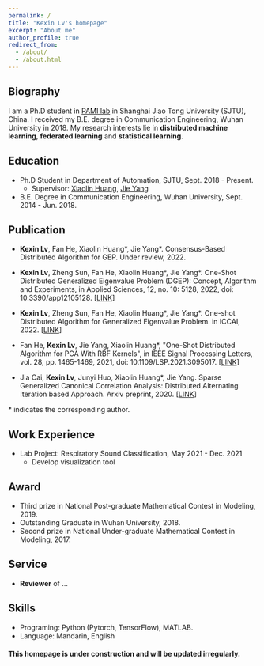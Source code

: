 ```yaml
---
permalink: /
title: "Kexin Lv's homepage"
excerpt: "About me"
author_profile: true
redirect_from: 
  - /about/
  - /about.html
---
```


Biography
-----
I am a Ph.D student in [PAMI lab](http://www.pami.sjtu.edu.cn/) in Shanghai Jiao Tong University (SJTU), China. I received my B.E. degree in Communication Engineering, Wuhan University in 2018. My research interests lie in **distributed machine learning**, **federated learning** and **statistical learning**. 


Education
-----
+ Ph.D Student in Department of Automation, SJTU, Sept. 2018 - Present.
    + Supervisor:  [Xiaolin Huang](https://automation.sjtu.edu.cn/xiaolin), [Jie Yang](https://automation.sjtu.edu.cn/YANGJie)
+ B.E. Degree in Communication Engineering, Wuhan University, Sept. 2014 - Jun. 2018.

Publication
-----
+ **Kexin Lv**, Fan He, Xiaolin Huang\*, Jie Yang\*. Consensus-Based Distributed Algorithm for GEP. Under review, 2022.

+ **Kexin Lv**, Zheng Sun, Fan He, Xiaolin Huang\*, Jie Yang\*. One-Shot Distributed Generalized Eigenvalue Problem (DGEP): Concept, Algorithm and Experiments, in Applied Sciences, 12, no. 10: 5128, 2022, doi: 10.3390/app12105128. [[LINK](https://www.mdpi.com/2076-3417/12/10/5128)]

+ **Kexin Lv**, Zheng Sun, Fan He, Xiaolin Huang\*, Jie Yang\*. One-shot Distributed Algorithm for Generalized Eigenvalue Problem. in ICCAI, 2022. [[LINK](https://dl.acm.org/doi/abs/10.1145/3532213.3532229)]

+ Fan He, **Kexin Lv**, Jie Yang, Xiaolin Huang\*, "One-Shot Distributed Algorithm for PCA With RBF Kernels", in IEEE Signal Processing Letters, vol. 28, pp. 1465-1469, 2021, doi: 10.1109/LSP.2021.3095017. [[LINK](https://ieeexplore.ieee.org/document/9476980)]

+ Jia Cai, **Kexin Lv**, Junyi Huo, Xiaolin Huang\*, Jie Yang. Sparse Generalized Canonical Correlation Analysis: Distributed Alternating Iteration based Approach. Arxiv preprint, 2020. [[LINK](https://arxiv.org/abs/2004.10981)]

\* indicates the corresponding author.



Work Experience
-----
+ Lab Project: Respiratory Sound Classification, May 2021 - Dec. 2021
  + Develop visualization tool   

Award
-----
+ Third prize in National Post-graduate Mathematical Contest in Modeling, 2019.
+ Outstanding Graduate in Wuhan University, 2018.
+ Second prize in National Under-graduate Mathematical Contest in Modeling, 2017.

Service
-----
+ **Reviewer** of ...

Skills
-----
+ Programing: Python (Pytorch, TensorFlow), MATLAB.
+ Language: Mandarin, English

#### This homepage is under construction and will be updated irregularly.




